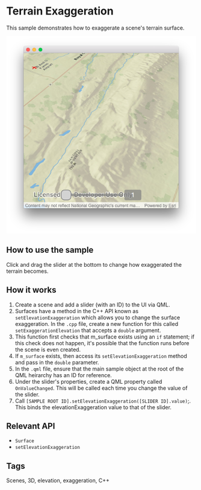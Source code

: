 # Terrain Exaggeration
This sample demonstrates how to exaggerate a scene's terrain surface.

![](screenshot.png)

## How to use the sample
Click and drag the slider at the bottom to change how exaggerated the terrain becomes.

## How it works
1. Create a scene and add a slider (with an ID) to the UI via QML.
3. Surfaces have a method in the C++ API known as `setElevationExaggeration` which allows you to change the surface exaggeration. In the `.cpp` file, create a new function for this called `setExaggerationElevation` that accepts a `double` argument.
4. This function first checks that m_surface exists using an `if` statement; if this check does not happen, it's possible that the function runs before the scene is even created.
5. If `m_surface` exists, then access its `setElevationExaggeration` method and pass in the `double` parameter.
6. In the `.qml` file, ensure that the main sample object at the root of the QML heirarchy has an ID for reference.
7. Under the slider's properties, create a QML property called `OnValueChanged`. This will be called each time you change the value of the slider.
8. Call `[SAMPLE ROOT ID].setElevationExaggeration([SLIDER ID].value)`;. This binds the elevationExaggeration value to that of the slider.

## Relevant API
 - `Surface`
 - `setElevationExaggeration`

## Tags
Scenes, 3D, elevation, exaggeration, C++

